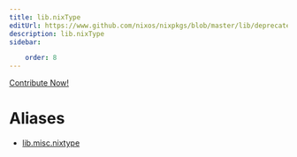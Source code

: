 ```yaml
---
title: lib.nixType
editUrl: https://www.github.com/nixos/nixpkgs/blob/master/lib/deprecated.nix#L282C13
description: lib.nixType
sidebar:

    order: 8
---
```


<a href="https://www.github.com/nixos/nixpkgs/blob/master/lib/deprecated.nix#L282C13">Contribute Now!</a>


# Aliases

- [lib.misc.nixtype](/nix-doc-comments/reference/lib/misc/lib-misc-nixtype)


